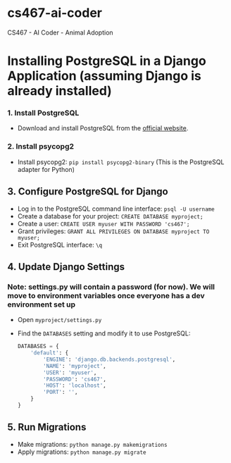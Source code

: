 # cs467-ai-coder
CS467 - AI Coder - Animal Adoption

# Installing PostgreSQL in a Django Application (assuming Django is already installed)

### 1. Install PostgreSQL
- Download and install PostgreSQL from the [official website](https://www.postgresql.org/download/).

### 2. Install psycopg2
- Install psycopg2: `pip install psycopg2-binary` (This is the PostgreSQL adapter for Python)

## 3. Configure PostgreSQL for Django
- Log in to the PostgreSQL command line interface: `psql -U username`
- Create a database for your project: `CREATE DATABASE myproject;`
- Create a user: `CREATE USER myuser WITH PASSWORD 'cs467';`
- Grant privileges: `GRANT ALL PRIVILEGES ON DATABASE myproject TO myuser;`
- Exit PostgreSQL interface: `\q`

## 4. Update Django Settings
### Note: settings.py will contain a password (for now). We will move to environment variables once everyone has a dev environment set up
- Open `myproject/settings.py`
- Find the `DATABASES` setting and modify it to use PostgreSQL:

  ```python
  DATABASES = {
      'default': {
          'ENGINE': 'django.db.backends.postgresql',
          'NAME': 'myproject',
          'USER': 'myuser',
          'PASSWORD': 'cs467',
          'HOST': 'localhost',
          'PORT': '',
      }
  }

## 5. Run Migrations
- Make migrations: `python manage.py makemigrations`
- Apply migrations: `python manage.py migrate`
